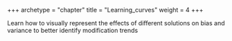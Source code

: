 +++
archetype = "chapter"
title = "Learning_curves"
weight = 4
+++

Learn how to visually represent the effects of different solutions on bias and variance to better identify modification trends
